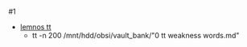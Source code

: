 #1
- [lemnos tt](https://github.com/lemnos/tt)
	- tt -n 200 /mnt/hdd/obsi/vault_bank/"0 tt weakness words.md"